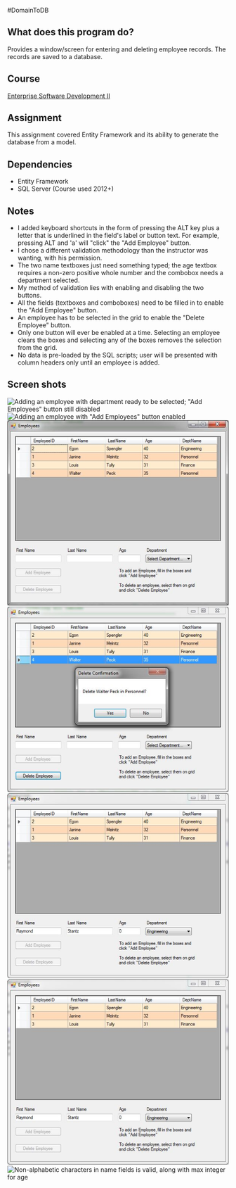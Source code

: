 #DomainToDB

## What does this program do?
Provides a window/screen for entering and deleting employee records. The records are saved to a database.

## Course
[Enterprise Software Development II](https://www.bellevuecollege.edu/classes/All/PROG/210)

## Assignment
This assignment covered Entity Framework and its ability to generate the database from a model.

## Dependencies
- Entity Framework
- SQL Server (Course used 2012+)

## Notes
- I added keyboard shortcuts in the form of pressing the ALT key plus a letter that is underlined in the field's label
  or button text. For example, pressing ALT and 'a' will "click" the "Add Employee" button.
- I chose a different validation methodology than the instructor was wanting, with his permission.
- The two name textboxes just need something typed; the age textbox requires a non-zero positive whole number and the
  combobox needs a department selected.
- My method of validation lies with enabling and disabling the two buttons.
- All the fields (textboxes and comboboxes) need to be filled in to enable the "Add Employee" button.
- An employee has to be selected in the grid to enable the "Delete Employee" button.
- Only one button will ever be enabled at a time. Selecting an employee clears the boxes and selecting any of the boxes
  removes the selection from the grid.
- No data is pre-loaded by the SQL scripts; user will be presented with column headers only until an employee is added.

## Screen shots
![Adding an employee with department ready to be selected; "Add Employees" button still disabled](\screenshots\partial.JPG)
![Adding an employee with "Add Employees" button enabled](\screenshots\adding.JPG)
![Newly added employee now appearing in the employee list, or grid](screenshots\added.JPG)
![Deleting an employee requires a confirmation. You can still see the highlighted employee and the enabled button](screenshots\deleting.JPG)
![Age of zero leaves button disabled](screenshots\zero.JPG)
![Non-numeric age leaves button disabled](screenshots\unknown.JPG)
![Non-alphabetic characters in name fields is valid, along with max integer for age](nonalpha.JPG)
